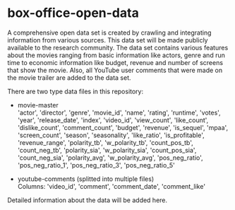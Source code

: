 # box-office-open-data
A comprehensive open data set is created by crawling and integrating information from various sources. This data set will be made publicly available to the research community. The data set contains various features about the movies ranging from basic information like actors, genre and run time to economic information like budget, revenue and number of screens that show the movie. Also, all YouTube user comments that were made on the movie trailer are added to the data set.

There are two type data files in this repository:
* movie-master <br>
'actor', 'director', 'genre', 'movie_id', 'name', 'rating', 'runtime',
'votes', 'year', 'release_date', 'index', 'video_id', 'view_count',
'like_count', 'dislike_count', 'comment_count', 'budget', 'revenue',
'is_sequel', 'mpaa', 'screen_count', 'season', 'seasonality',
'like_ratio', 'is_profitable', 'revenue_range', 'polarity_tb',
'w_polarity_tb', 'count_pos_tb', 'count_neg_tb', 'polarity_sia',
'w_polarity_sia', 'count_pos_sia', 'count_neg_sia', 'polarity_avg',
'w_polarity_avg', 'pos_neg_ratio', 'pos_neg_ratio_1', 'pos_neg_ratio_3',
'pos_neg_ratio_5'

* youtube-comments (splitted into multiple files) <br>
Columns: 'video_id', 'comment', 'comment_date', 'comment_like'

Detailed information about the data will be added here.
